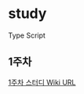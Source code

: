 # study   
Type Script   

## 1주차
[1주차 스터디 Wiki URL](https://github.com/Hwangwonuk/study/wiki/1%EC%A3%BC%EC%B0%A8)
